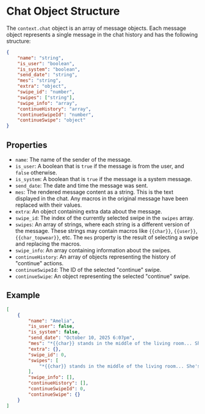 # Chat Object Structure

The `context.chat` object is an array of message objects. Each message object represents a single message in the chat history and has the following structure:

```json
{
    "name": "string",
    "is_user": "boolean",
    "is_system": "boolean",
    "send_date": "string",
    "mes": "string",
    "extra": "object",
    "swipe_id": "number",
    "swipes": ["string"],
    "swipe_info": "array",
    "continueHistory": "array",
    "continueSwipeId": "number",
    "continueSwipe": "object"
}
```

## Properties

-   `name`: The name of the sender of the message.
-   `is_user`: A boolean that is `true` if the message is from the user, and `false` otherwise.
-   `is_system`: A boolean that is `true` if the message is a system message.
-   `send_date`: The date and time the message was sent.
-   `mes`: The rendered message content as a string. This is the text displayed in the chat. Any macros in the original message have been replaced with their values.
-   `extra`: An object containing extra data about the message.
-   `swipe_id`: The index of the currently selected swipe in the `swipes` array.
-   `swipes`: An array of strings, where each string is a different version of the message. These strings may contain macros like `{{char}}`, `{{user}}`, `{{char_topwear}}`, etc. The `mes` property is the result of selecting a swipe and replacing the macros.
-   `swipe_info`: An array containing information about the swipes.
-   `continueHistory`: An array of objects representing the history of "continue" actions.
-   `continueSwipeId`: The ID of the selected "continue" swipe.
-   `continueSwipe`: An object representing the selected "continue" swipe.

## Example

```json
[
    {
        "name": "Amelia",
        "is_user": false,
        "is_system": false,
        "send_date": "October 10, 2025 6:07pm",
        "mes": "*{{char}} stands in the middle of the living room... She's wearing a white tank top...*",
        "extra": {},
        "swipe_id": 0,
        "swipes": [
            "*{{char}} stands in the middle of the living room... She's wearing a {{char_topwear}}...*"
        ],
        "swipe_info": [],
        "continueHistory": [],
        "continueSwipeId": 0,
        "continueSwipe": {}
    }
]
```
